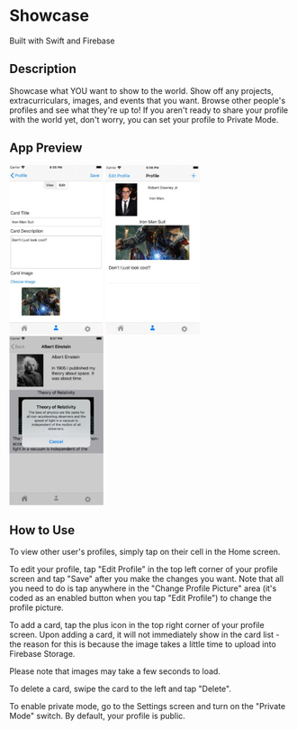 # Showcase

Built with Swift and Firebase

## Description

Showcase what YOU want to show to the world. Show off any projects, extracurriculars, images, and events that you want. Browse other people's profiles and see what they're up to! If you aren't ready to share your profile with the world yet, don't worry, you can set your profile to Private Mode.

## App Preview

<p>
  <img src="images/newcardscreen.PNG" height="300"/>
  <img src="images/profilescreen.PNG" height="300"/>
  <img src="images/tapcardalert.PNG" height="300"/>
</p>

## How to Use

To view other user's profiles, simply tap on their cell in the Home screen.

To edit your profile, tap "Edit Profile" in the top left corner of your profile screen and tap "Save" after you make the changes you want. Note that all you need to do is tap anywhere in the "Change Profile Picture" area (it's coded as an enabled button when you tap "Edit Profile") to change the profile picture.

To add a card, tap the plus icon in the top right corner of your profile screen. Upon adding a card, it will not immediately show in the card list - the reason for this is because the image takes a little time to upload into Firebase Storage.

Please note that images may take a few seconds to load.

To delete a card, swipe the card to the left and tap "Delete".

To enable private mode, go to the Settings screen and turn on the "Private Mode" switch. By default, your profile is public.
